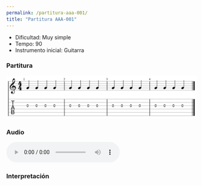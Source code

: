 ```yaml
---
permalink: /partitura-aaa-001/
title: "Partitura AAA-001"
---
```


- Dificultad: Muy simple
- Tempo: 90
- Instrumento inicial: Guitarra

### Partitura

![AAA-001](/assets/images/partituras/aaa/aaa-001.png)

### Audio

<audio src="/assets/audio/metodos/aaa/AAA-001.mp3" controls preload></audio>

### Interpretación

